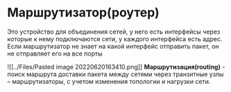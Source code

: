 # Маршрутизатор(роутер)
Это устройство для объединения сетей, у него есть интерфейсы через которые к нему подключаются сети, у каждого интерфейса есть адрес. Если маршрутизатор не знает на какой интерфейс отправить пакет, он не отправляет его на все порты

![[../Files/Pasted image 20220620163410.png]]
**Маршрутизация(routing)** - поиск маршрута доставки пакета между сетями через транзитные узлы – маршрутизаторы, с учетом изменения топологии и нагрузки сети.



